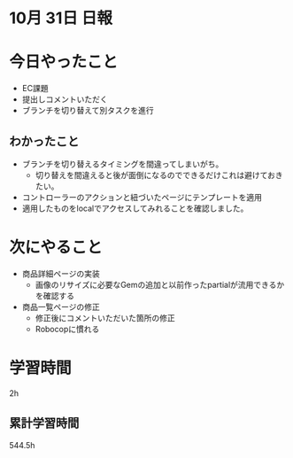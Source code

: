 #  10月 31日 日報

# 今日やったこと

* EC課題
* 提出しコメントいただく
* ブランチを切り替えて別タスクを進行

##  わかったこと

* ブランチを切り替えるタイミングを間違ってしまいがち。
  * 切り替えを間違えると後が面倒になるのでできるだけこれは避けておきたい。
* コントローラーのアクションと紐づいたページにテンプレートを適用
* 適用したものをlocalでアクセスしてみれることを確認しました。
# 次にやること

* 商品詳細ページの実装
  * 画像のリサイズに必要なGemの追加と以前作ったpartialが流用できるかを確認する
* 商品一覧ページの修正
  * 修正後にコメントいただいた箇所の修正
  * Robocopに慣れる
#  学習時間

2h

##  累計学習時間
544.5h

